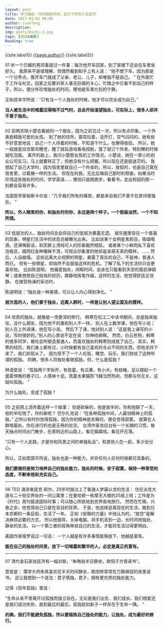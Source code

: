 ```yaml
---
layout: post
title: 学习独处：你的独处时间，显示了你的人生层次
date: 2017-01-01 09:09
author: isanfeng
description:
img: posts/bizhi-3.jpg
tags: [阅读&电影]
Reading: true
---
```

{{site.label1}} <a href="/about">{{page.author}}</a> {{site.label2}}

01
听一个已婚的男同事提过一件事：每次他开车回家，到了家楼下还会在车里坐好久。
我原来不是很理解，但偶然看到知乎上有人说：
“他不想下车，因为那是一个分界点。推开车门就成了父亲、老公、儿子，却唯独不是自己。 ”
在外面忙于工作与社交，回家之后要对家人事无巨细的关心，忙碌之中已看不到自己的样子，所以，便分外珍惜独处的时间，哪怕是车里片刻的宁静。

正如叔本华所说：“只有当一个人独处的时候，他才可以完全成为自己。”

<strong>当人被生活中的喧嚣压得喘不过气时，总会开始渴望独处，可实际上，很多人却并不善于独处。</strong>

<hr />

02
前两天陪小楚去看她的一个朋友，因为之前见过一次，所以有点印象，一个外表挺精致可爱的女孩。 到了她的住所，窗帘拉着，没开灯，空气闷闷的，她有些不好意思地说：自己一个人待着的时候，不知道干什么，也懒得收拾。
所以，她一般就是拉住窗帘睡觉，醒了就玩游戏看电视剧，饿了就订个外卖，特别懒的时候就吃泡面。
离开的路上，我问小楚那女孩的工作情况，小楚说，她在一家小的创业公司实习，马上就要转正了，但她没有什么把握，所以现在还是挺迷茫的。
我想起了自己大学时，因为宿舍里就自己一个外省的，所以，放假时，也是自己窝在宿舍里，过着猪一样的生活。
但现在的我，无比后悔自己那时的颓废，如果当时珍惜这些独处的时间，学学英语……
哪怕只是跑跑步，看看书，走出校园的那一刻都会容易许多。

法国哲学家帕斯卡尔说：“几乎我们所有的痛苦，都是来自我们不善于在房间里独处。 ”

<strong>所以，外人眼里的你，和独处时的你，永远是两个样子。一个假装淡然，一个不知所措。
</strong>

<hr />

03
低层次的人，独处时间总会将自己的低层次暴露无遗。
娱乐圈里存在一个普遍的现象，明星们生活中的状态总被曝光出来。
比如说某个女明星素颜丑，吸烟喝酒，还满嘴脏话，和荧屏上清纯可人的形象截然相反。
或者某个小鲜肉私下喜欢泡夜店，跟网红各种暧昧不清，可观众印象里的他却是呆萌天真的模样。
……
然后，人设崩塌。
这些远离大众视野的明星，暴露了真实的自己，不是神，普通人而已。
但有一些明星，却始终不会面临这样的危机，了解了私下的生活你只会更喜欢他。
比如陈道明。
他偏爱独处，闲暇时间，会坐在只能看到天空的窗前弹钢琴；或者想想自己拍戏的经历，静静地挥笔作画，这样的生活，他觉得舒适又恬静。
在接受杨澜的采访时，

陈道明说：“独处是一种美德，可以让人内心得到净化。 ”

<strong>层次高的人，他们善于独处，远离人群时，一样是让别人望尘莫及的模样。
</strong>

<hr />

04
优质的独处，就像是一场更深的修行。
韩寒在松江二中读书期间，总是独来独往，没什么朋友，因为他干的事和别人不一样。
别人在上数学课，他在写小说；别人在上外语课，他在写小说。
然后下了课，他对别人说：“这是我上课写的小说，写的很好的。”别人的心里说不定在说：你神经病啊。
然而，白云苍狗，韩寒的很多同学，被社会所塑造普通人，而喜欢独处的韩寒则成就了自己。
其实，韩寒的经历，我们身上都有过，小时候都有自己喜欢的与众不同的东西，但他坚持下来了，我们却屈从了。
因为受不了一个人吃饭、睡觉、玩乐，我们败给了这种所谓的孤独。
的确，很多人将独处看做孤独，但，什么是孤独？

林语堂说： “孤独两个字拆开，有孩童，有瓜果，有小犬，有蚊蝇，足以撑起一个盛夏傍晚的巷子口，人情味十足。孩童水果猫狗飞蝇当然热闹，但都与你无关，这就叫孤独。 ”

为什么独处，变成了孤独？

<hr />

05
之前网上流传着这样一个故事：
你是砍柴的，他是放羊的，你和他聊了一天，他的羊吃饱了，你的柴呢？
巴尔扎克说：“在各种孤独中间，人最怕精神上的孤独。”
之所以有时你觉得孤独，因为你的精神是贫瘠的，便会觉得寂寞。
就算在人群喧嚣处，你在进行的也是无用的社交。
台湾作家龙应台有一个长期的习惯，每天抽点时间出门散步，在家附近的山路上，看花猫嬉戏，看花开花落。

“只有一个人走路，才是你和风景之间的单独私会”。和其他人在一起，多少会分心。

所以，正如周国平所说，独处也是一种能力，并非任何人任何时候都可具备的。

<strong>我们要做的是努力培养自己的独处能力，独处的时候，安于寂寞，保持一种享受的态度，不断审视和充实自己。
</strong>

<hr />

06
TED 演讲者皮克·耶尔，29岁时就过上了普通人梦寐以求的生活：
住在派克大道与二十街交界处的一间公寓里；在曼哈顿一栋摩天大楼的25层上班；工作是为《时代》周刊报道国际时事；可以随心所欲地到世界各地旅行。
然而在忙碌、兴奋之余，他觉得自己只是在盲目的狂奔。
于是，他选择逃离现在的生活，搬到日本京都的一条后街，生活了一年。
正如《安静的力量》中他认为的，“放空”是解决麻烦必要的方式， 所以他倡导，关掉电脑、将手机丢到一边，长时间地独处、静坐的生活。
以一个第三者的视角审视自己的生活，才能将生活过得更明白。

美国作家梭罗说过一句话： 一个人越是有许多事情能够放下，他越是富有。

<strong>能在自己的独处时间里，放下一切喧嚣和繁华的人，必定是真正的富有。</strong>

<hr />

07
清代金石家张廷济有一幅对联，“朱晦翁半日静坐，欧阳子方夜读书”。

意思是： 儒学大师朱熹喜欢花半天时间静坐，欧阳修常常在万籁俱寂的夜里读书。
这让我想到一个说法：君子慎独，君子，拥有更优质的独处能力。

记得《百年孤独》里说：

“生命从来不曾离开过孤独而独立存在。无论是我们出生、我们成长、我们相爱还是我们成功失败，直到最后的最后，孤独犹如影子一样存在于生命一隅。 ”

<strong>的确，我们不能避免孤独，所以要锻炼自己独处的能力，让独处，成为最好的修行。</strong>
